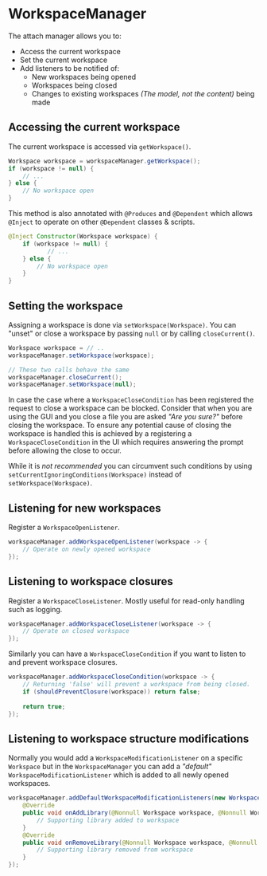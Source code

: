 # WorkspaceManager

The attach manager allows you to:

- Access the current workspace
- Set the current workspace
- Add listeners to be notified of:
  - New workspaces being opened
  - Workspaces being closed
  - Changes to existing workspaces *(The model, not the content)* being made

## Accessing the current workspace

The current workspace is accessed via `getWorkspace()`. 

```java
Workspace workspace = workspaceManager.getWorkspace();
if (workspace != null) {
    // ...
} else {
    // No workspace open
}
```

This method is also annotated with `@Produces` and `@Dependent` which allows `@Inject` to operate on other `@Dependent` classes & scripts.

```java 
@Inject Constructor(Workspace workspace) {
    if (workspace != null) {
           // ...
    } else {
        // No workspace open
    }
}
```

## Setting the workspace

Assigning a workspace is done via `setWorkspace(Workspace)`. You can "unset" or close a workspace by passing `null` or by calling `closeCurrent()`.

```java
Workspace workspace = // ..
workspaceManager.setWorkspace(workspace);

// These two calls behave the same
workspaceManager.closeCurrent();
workspaceManager.setWorkspace(null);
```

In case the case where a `WorkspaceCloseCondition` has been registered the request to close a workspace can be blocked. Consider that when you are using the GUI and you close a file you are asked _"Are you sure?"_ before closing the workspace. To ensure any potential cause of closing the workspace is handled this is achieved by a registering a `WorkspaceCloseCondition` in the UI which requires answering the prompt before allowing the close to occur.

While it is _not recommended_ you can circumvent such conditions by using `setCurrentIgnoringConditions(Workspace)` instead of `setWorkspace(Workspace)`.

## Listening for new workspaces

Register a `WorkspaceOpenListener`. 

```java
workspaceManager.addWorkspaceOpenListener(workspace -> {
    // Operate on newly opened workspace
});
```

## Listening to workspace closures

Register a `WorkspaceCloseListener`. Mostly useful for read-only handling such as logging.

```java
workspaceManager.addWorkspaceCloseListener(workspace -> {
    // Operate on closed workspace
});
```

Similarly you can have a `WorkspaceCloseCondition` if you want to listen to and prevent workspace closures.

```java
workspaceManager.addWorkspaceCloseCondition(workspace -> {
    // Returning 'false' will prevent a workspace from being closed.
    if (shouldPreventClosure(workspace)) return false;
    
    return true;
});
```

## Listening to workspace structure modifications

Normally you would add a `WorkspaceModificationListener` on a specific `Workspace` but in the `WorkspaceManager` you can add a _"default"_ `WorkspaceModificationListener` which is added to all newly opened workspaces.

```java
workspaceManager.addDefaultWorkspaceModificationListeners(new WorkspaceModificationListener() {
    @Override
    public void onAddLibrary(@Nonnull Workspace workspace, @Nonnull WorkspaceResource library) {
        // Supporting library added to workspace
    }
    @Override
    public void onRemoveLibrary(@Nonnull Workspace workspace, @Nonnull WorkspaceResource library) {
        // Supporting library removed from workspace
    }
});
```